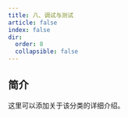 ```yaml
---
title: 八、调试与测试
article: false
index: false
dir:
  order: 8
  collapsible: false
---
```


## 简介

这里可以添加关于该分类的详细介绍。

